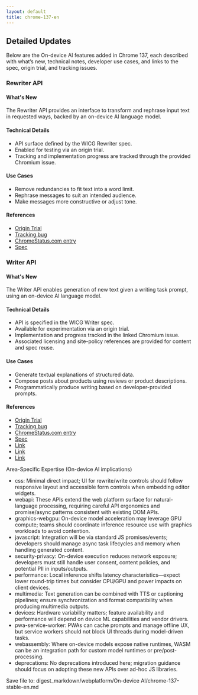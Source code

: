 ```yaml
---
layout: default
title: chrome-137-en
---
```


## Detailed Updates

Below are the On-device AI features added in Chrome 137, each described with what’s new, technical notes, developer use cases, and links to the spec, origin trial, and tracking issues.

### Rewriter API

#### What's New
The Rewriter API provides an interface to transform and rephrase input text in requested ways, backed by an on-device AI language model.

#### Technical Details
- API surface defined by the WICG Rewriter spec.
- Enabled for testing via an origin trial.
- Tracking and implementation progress are tracked through the provided Chromium issue.

#### Use Cases
- Remove redundancies to fit text into a word limit.
- Rephrase messages to suit an intended audience.
- Make messages more constructive or adjust tone.

#### References
- [Origin Trial](https://developer.chrome.com/origintrials/#/trials/active)
- [Tracking bug](https://bugs.chromium.org/p/chromium/issues/detail?id=358214322)
- [ChromeStatus.com entry](https://chromestatus.com/feature/5089854436556800)
- [Spec](https://wicg.github.io/rewriter-api/)

### Writer API

#### What's New
The Writer API enables generation of new text given a writing task prompt, using an on-device AI language model.

#### Technical Details
- API is specified in the WICG Writer spec.
- Available for experimentation via an origin trial.
- Implementation and progress tracked in the linked Chromium issue.
- Associated licensing and site-policy references are provided for content and spec reuse.

#### Use Cases
- Generate textual explanations of structured data.
- Compose posts about products using reviews or product descriptions.
- Programmatically produce writing based on developer-provided prompts.

#### References
- [Origin Trial](https://developer.chrome.com/origintrials/#/trials/active)
- [Tracking bug](https://bugs.chromium.org/p/chromium/issues/detail?id=357967382)
- [ChromeStatus.com entry](https://chromestatus.com/feature/5089855470993408)
- [Spec](https://wicg.github.io/writer-api/)
- [Link](https://creativecommons.org/licenses/by/4.0/)
- [Link](https://www.apache.org/licenses/LICENSE-2.0)
- [Link](https://developers.google.com/site-policies)

Area-Specific Expertise (On-device AI implications)

- css: Minimal direct impact; UI for rewrite/write controls should follow responsive layout and accessible form controls when embedding editor widgets.
- webapi: These APIs extend the web platform surface for natural-language processing, requiring careful API ergonomics and promise/async patterns consistent with existing DOM APIs.
- graphics-webgpu: On-device model acceleration may leverage GPU compute; teams should coordinate inference resource use with graphics workloads to avoid contention.
- javascript: Integration will be via standard JS promises/events; developers should manage async task lifecycles and memory when handling generated content.
- security-privacy: On-device execution reduces network exposure; developers must still handle user consent, content policies, and potential PII in inputs/outputs.
- performance: Local inference shifts latency characteristics—expect lower round-trip times but consider CPU/GPU and power impacts on client devices.
- multimedia: Text generation can be combined with TTS or captioning pipelines; ensure synchronization and format compatibility when producing multimedia outputs.
- devices: Hardware variability matters; feature availability and performance will depend on device ML capabilities and vendor drivers.
- pwa-service-worker: PWAs can cache prompts and manage offline UX, but service workers should not block UI threads during model-driven tasks.
- webassembly: Where on-device models expose native runtimes, WASM can be an integration path for custom model runtimes or pre/post-processing.
- deprecations: No deprecations introduced here; migration guidance should focus on adopting these new APIs over ad-hoc JS libraries.

Save file to: digest_markdown/webplatform/On-device AI/chrome-137-stable-en.md
